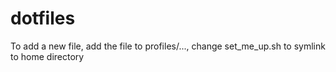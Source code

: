 dotfiles
========

To add a new file, add the file to profiles/..., change set_me_up.sh to symlink to home directory
